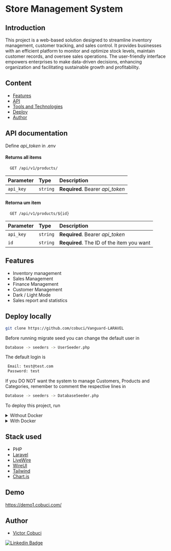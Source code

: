 
# Store Management System

## Introduction

This project is a web-based solution designed to streamline inventory management, customer tracking, and sales control. It provides businesses with an efficient platform to monitor and optimize stock levels, maintain customer records, and oversee sales operations. The user-friendly interface empowers enterprises to make data-driven decisions, enhancing organization and facilitating sustainable growth and profitability.

## Content


* [Features](#Features)
* [API](#Api)
* [Tools and Technologies](#Technologies)
* [Deploy](#Deploy)
* [Author](#Author)
## API documentation
Define *api_token* in .env

#### Returns all items

```http
  GET /api/v1/products/
```

| Parameter   | Type       | Description                           |
| :---------- | :--------- | :---------------------------------- |
| `api_key` | `string` | **Required**. Bearer *api_token* |

#### Retorna um item

```http
  GET /api/v1/products/${id}
```

| Parameter   | Type       | Description     
| :---------- | :--------- | :------------------------------------------ |
| `api_key` | `string` | **Required**. Bearer *api_token* |
| `id`      | `string` | **Required**. The ID of the item you want |


## Features

- Inventory management
- Sales Management
- Finance Management
- Customer Management
- Dark / Light Mode
- Sales report and statistics

## Deploy locally

```bash 
git clone https://github.com/cobuci/Vanguard-LARAVEL
``` 


Before running migrate seed you can change the default user in

```bash 
Database -> seeders -> UserSeeder.php
``` 

The default login is

```bash 
 Email: test@test.com
 Password: test

``` 

If you DO NOT want the system to manage Customers, Products and Categories, remember to comment the respective lines in
```bash 
Database -> seeders -> DatabaseSeeder.php
``` 



To deploy this project, run

<details>
  <summary>Without Docker</summary>

Requirements
* PHP ^8.1
* Composer
* Node

```bash 
  cp .env.example .env

  npm install 

  composer install 

  php artisan key:generate 

  php artisan migrate --seed

  php artisan serve 

  npm run dev 
 
```

</details>


<details>
  <summary>With Docker</summary>

Requirements
* Docker
  However, instead of repeatedly typing vendor/bin/sail to execute Sail commands, you may wish to configure a shell alias that allows you to execute Sail's commands more easily:

```bash
alias sail='[ -f sail ] && sh sail || sh vendor/bin/sail'
```
```bash 
  cp .env.example .env

  sail up -d

  sail php artisan key:generate

  sail php artisan migrate --seed ()

  sail npm run dev
 
```

</details>


## Stack used

- PHP
- [Laravel](https://laravel.com/)
- [LiveWire](https://livewire.laravel.com/)
- [WireUI](https://livewire-wireui.com/)
- [Tailwind](https://tailwindcss.com/)
- [Chart.js](https://www.chartjs.org/)

## Demo

https://demo1.cobuci.com/


## Author

- [Victor Cobuci](https://www.dev.cobuci.com)

[![Linkedin Badge](https://img.shields.io/badge/-Cobuci-blue?style=flat-square&logo=Linkedin&logoColor=white&link=https://www.linkedin.com/in/cobuci/)](https://www.linkedin.com/in/cobuci/) 

